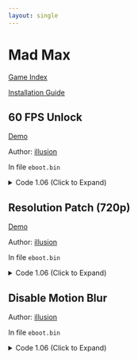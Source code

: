 ```yaml
---
layout: single
---
```


# Mad Max

[Game Index](/patch/#patches)

[Installation Guide](https://illusion0001.github.io/install-instructions/)

## 60 FPS Unlock

[Demo](https://youtu.be/Cr-fdcSJros)

Author: [illusion](https://twitter.com/illusion0002)

In file `eboot.bin`

<details>
<summary>Code 1.06 (Click to Expand)</summary>

{% highlight yml %}
- game: "Mad Max"
  app_ver: "01.06"
  patch_ver: "1.0"
  name: "60 FPS Unlock"
  author: "illusion"
  note:
  arch: generic_orbis
  enabled: False # Todo: move this to a separate file
  patch_list:
        - [ bytes, 0xF2F900, "BE 00 00 00 00 90 90 90" ]
{% endhighlight %}

</details>

## Resolution Patch (720p)

[Demo](https://youtu.be/Cr-fdcSJros)

Author: [illusion](https://twitter.com/illusion0002)

In file `eboot.bin`

<details>
<summary>Code 1.06 (Click to Expand)</summary>

{% highlight yml %}
- game: "Mad Max"
  app_ver: "01.06"
  patch_ver: "1.0"
  name: "Resolution Patch (720p)"
  author: "illusion"
  note:
  arch: generic_orbis
  enabled: False # Todo: move this to a separate file
  patch_list:
        # 1920x1080 -> 1280x720
        - [ bytes, 0xA92F48, "00 05 00 00 D0 02 00 00" ]
{% endhighlight %}

</details>

## Disable Motion Blur

Author: [illusion](https://twitter.com/illusion0002)

In file `eboot.bin`

<details>
<summary>Code 1.06 (Click to Expand)</summary>

{% highlight yml %}
- game: "Mad Max"
  app_ver: "01.06"
  patch_ver: "1.0"
  name: "Disable Motion Blur"
  author: "illusion"
  note:
  arch: generic_orbis
  enabled: False # Todo: move this to a separate file
  patch_list:
        - [ bytes, 0xAA7F5A, "00" ]
{% endhighlight %}

</details>
